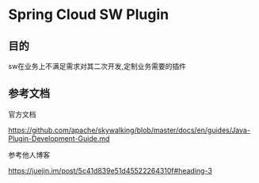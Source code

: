 # Spring Cloud SW Plugin 


## 目的
sw在业务上不满足需求对其二次开发,定制业务需要的插件



## 参考文档

官方文档

https://github.com/apache/skywalking/blob/master/docs/en/guides/Java-Plugin-Development-Guide.md

参考他人博客

https://juejin.im/post/5c41d839e51d45522264310f#heading-3